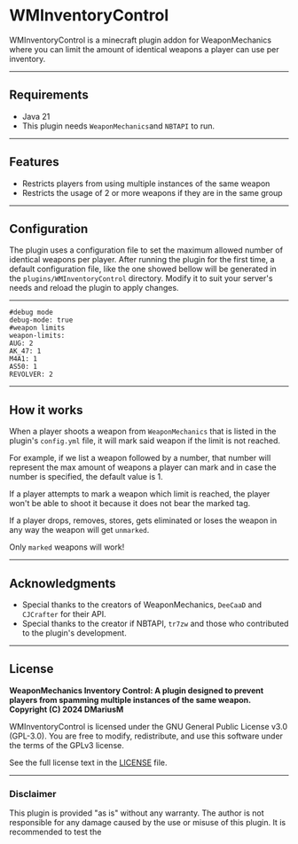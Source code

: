 # WMInventoryControl

WMInventoryControl is a minecraft plugin addon for WeaponMechanics where you can limit the amount of identical weapons a player can use per inventory.

---

## Requirements

- Java 21
- This plugin needs `WeaponMechanics`and `NBTAPI` to run.

---

## Features

- Restricts players from using multiple instances of the same weapon
- Restricts the usage of 2 or more weapons if they are in the same group

---

## Configuration

The plugin uses a configuration file to set the maximum allowed number of identical weapons per player. After running the plugin for the first time, a default configuration file, like the one showed bellow will be generated in the `plugins/WMInventoryControl` directory. Modify it to suit your server's needs and reload the plugin to apply changes.

---

```properties
#debug mode
debug-mode: true
#weapon limits
weapon-limits:
AUG: 2
AK_47: 1
M4A1: 1
AS50: 1
REVOLVER: 2
```

---

## How it works

When a player shoots a weapon from `WeaponMechanics` that is listed in the plugin's `config.yml` file, it will mark said weapon if the limit is not reached.

For example, if we list a weapon followed by a number, that number will represent the max amount of weapons a player can mark and in case the number is specified, the default value is 1.

If a player attempts to mark a weapon which limit is reached, the player won't be able to shoot it because it does not bear the marked tag.

If a player drops, removes, stores, gets eliminated or loses the weapon in any way the weapon will get `unmarked`.

Only `marked` weapons will work!

---

## Acknowledgments

- Special thanks to the creators of WeaponMechanics, `DeeCaaD` and `CJCrafter` for their API.
- Special thanks to the creator if NBTAPI, `tr7zw` and those who contributed to the plugin's development.

---

## License
**WeaponMechanics Inventory Control: A plugin designed to prevent players from spamming multiple instances of the same weapon.**  
**Copyright (C) 2024 DMariusM**

WMInventoryControl is licensed under the GNU General Public License v3.0 (GPL-3.0). You are free to modify, redistribute, and use this software under the terms of the GPLv3 license.

See the full license text in the [LICENSE](LICENSE) file.

---

### Disclaimer

This plugin is provided "as is" without any warranty. The author is not responsible for any damage caused by the use or misuse of this plugin.
It is recommended to test the